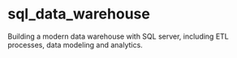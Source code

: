 # sql_data_warehouse
Building a modern data warehouse with SQL server, including ETL processes, data modeling and analytics.
